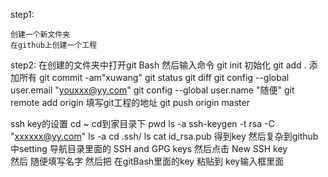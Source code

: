 step1:
    
    创建一个新文件夹
    在github上创建一个工程

step2:
    在创建的文件夹中打开git Bash
    然后输入命令
    git init  初始化
    git add .  添加所有
    git commit -am"xuwang"
    git status 
    git diff
    git config --global user.email "youxxx@yy.com"
    git config --global user.name "随便"
    git remote add origin 填写git工程的地址
    git push origin master

ssh key的设置
    cd ~  cd到家目录下
    pwd
    ls -a
    ssh-keygen -t rsa -C "xxxxxx@yy.com"
    ls -a
    cd .ssh/
    ls
    cat id_rsa.pub  得到key
    然后复杂到github中setting  导航目录里面的 SSH and GPG keys 
    然后点击 New SSH key  
    然后 随便填写名字
    然后把  在gitBash里面的key 粘贴到 key输入框里面

    